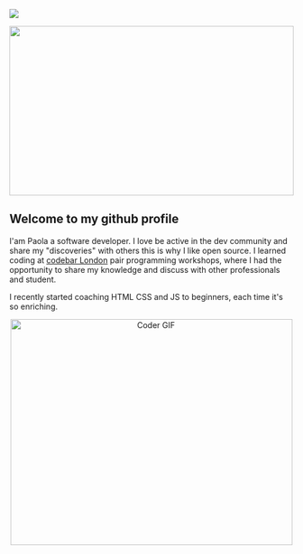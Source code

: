 ![](myname640px.gif)

<p  align="center"><img height="300" width="100%" src = "https://github.com/PaolaDMadd/PaolaDMadd/blob/main/myname.gif"></p>



## Welcome to my github profile
I'am Paola a software developer. I love be active in the dev community and share my "discoveries" with others this is why I like open source.
I learned coding at [codebar London](https://codebar.io/) pair programming workshops, where I had the opportunity to share my knowledge and discuss with other professionals and student. 

I recently started coaching HTML CSS and JS to beginners, each time it's so enriching.


<p  align="center"><img src="https://media.giphy.com/media/SWoSkN6DxTszqIKEqv/giphy.gif" alt="Coder GIF" width="500" height="400"></p>
